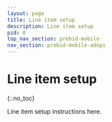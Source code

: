 ```yaml
---
layout: page
title: Line item setup
description: Line item setup
pid: 0
top_nav_section: prebid-mobile
nav_section: prebid-mobile-adops
---
```


<div class="bs-docs-section" markdown="1">

# Line item setup
{:.no_toc}

Line item setup instructions here. 



</div>
